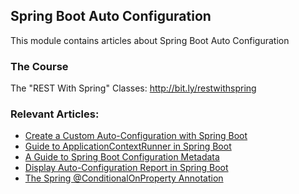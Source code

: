 ## Spring Boot Auto Configuration

This module contains articles about Spring Boot Auto Configuration

### The Course
The "REST With Spring" Classes: http://bit.ly/restwithspring

### Relevant Articles:

- [Create a Custom Auto-Configuration with Spring Boot](https://www.surya.com/spring-boot-custom-auto-configuration)
- [Guide to ApplicationContextRunner in Spring Boot](https://www.surya.com/spring-boot-context-runner)
- [A Guide to Spring Boot Configuration Metadata](https://www.surya.com/spring-boot-configuration-metadata)
- [Display Auto-Configuration Report in Spring Boot](https://www.surya.com/spring-boot-auto-configuration-report)
- [The Spring @ConditionalOnProperty Annotation](https://www.surya.com/spring-conditionalonproperty)
